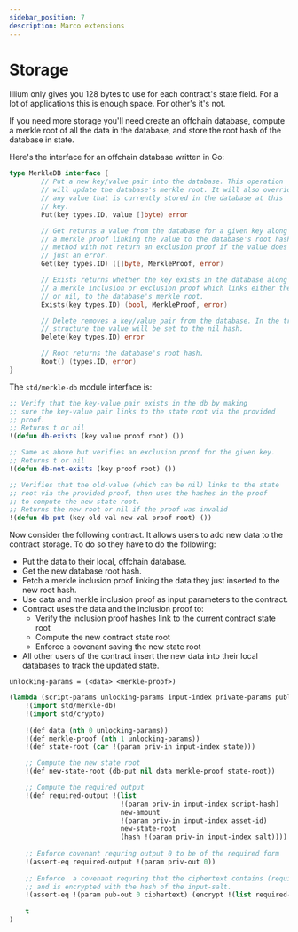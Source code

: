 ```yaml
---
sidebar_position: 7
description: Marco extensions
---
```


# Storage

Illium only gives you 128 bytes to use for each contract's state field. For a lot of applications this is enough space.
For other's it's not.

If you need more storage you'll need create an offchain database, compute a merkle root of all the data in the database, 
and store the root hash of the database in state. 

Here's the interface for an offchain database written in Go:
```go
type MerkleDB interface {
        // Put a new key/value pair into the database. This operation
        // will update the database's merkle root. It will also override
        // any value that is currently stored in the database at this
        // key.
        Put(key types.ID, value []byte) error

        // Get returns a value from the database for a given key along with
        // a merkle proof linking the value to the database's root hash. This
        // method with not return an exclusion proof if the value does not exist
        // just an error.
        Get(key types.ID) ([]byte, MerkleProof, error)

        // Exists returns whether the key exists in the database along with
        // a merkle inclusion or exclusion proof which links either the value,
        // or nil, to the database's merkle root.
        Exists(key types.ID) (bool, MerkleProof, error)

        // Delete removes a key/value pair from the database. In the tree
        // structure the value will be set to the nil hash.
        Delete(key types.ID) error

        // Root returns the database's root hash.
        Root() (types.ID, error)
}
```

The `std/merkle-db` module interface is:
```lisp
;; Verify that the key-value pair exists in the db by making
;; sure the key-value pair links to the state root via the provided
;; proof.
;; Returns t or nil
!(defun db-exists (key value proof root) ())

;; Same as above but verifies an exclusion proof for the given key.
;; Returns t or nil
!(defun db-not-exists (key proof root) ())

;; Verifies that the old-value (which can be nil) links to the state 
;; root via the provided proof, then uses the hashes in the proof
;; to compute the new state root.
;; Returns the new root or nil if the proof was invalid
!(defun db-put (key old-val new-val proof root) ())
```

Now consider the following contract. It allows users to add new data to the contract storage. To do so they have to do
the following:

- Put the data to their local, offchain database.
- Get the new database root hash.
- Fetch a merkle inclusion proof linking the data they just inserted to the new root hash.
- Use data and merkle inclusion proof as input parameters to the contract.
- Contract uses the data and the inclusion proof to:
  - Verify the inclusion proof hashes link to the current contract state root
  - Compute the new contract state root
  - Enforce a covenant saving the new state root
- All other users of the contract insert the new data into their local databases to track the updated state.

```
unlocking-params = (<data> <merkle-proof>)
```

```lisp
(lambda (script-params unlocking-params input-index private-params public-params)
    !(import std/merkle-db)
    !(import std/crypto)
    
    !(def data (nth 0 unlocking-params))
    !(def merkle-proof (nth 1 unlocking-params))
    !(def state-root (car !(param priv-in input-index state)))

    ;; Compute the new state root
    !(def new-state-root (db-put nil data merkle-proof state-root))

    ;; Compute the required output
    !(def required-output !(list
                            !(param priv-in input-index script-hash)
                            new-amount
                            !(param priv-in input-index asset-id)
                            new-state-root
                            (hash !(param priv-in input-index salt))))
    
    ;; Enforce covenant requring output 0 to be of the required form                  
    !(assert-eq required-output !(param priv-out 0))
    
    ;; Enforce  a covenant requring that the ciphertext contains (required-output data-to-store)
    ;; and is encrypted with the hash of the input-salt. 
    !(assert-eq !(param pub-out 0 ciphertext) (encrypt !(list required-output data-to-store) (hash !(param priv-in input-index salt))))
    
    t
)
```